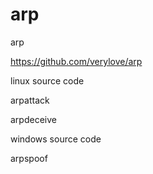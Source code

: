 # arp
arp

https://github.com/verylove/arp

linux source code 

arpattack

arpdeceive


windows source code 

arpspoof